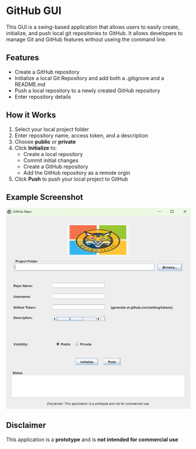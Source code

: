 # GitHub GUI

This GUI is a swing-based application that allows users to easily create, initialize, and push local git repositories to GitHub. It allows developers to manage Git and GitHub features without useing the command line. 

## Features

* Create a GitHub repository
* Initialize a local Git Repository and add both a .gitignore and a README.md
* Push a local repository to a newly created GitHub repository
* Enter repository details


## How it Works

1. Select your local project folder
2. Enter repository name, access token, and a description
3. Choose **public** or **private**
4. Click **Initialize** to:
    * Create a local repository
    * Commit initial changes
    * Create a GitHub repository
    * Add the GitHub repository as a remote orgin
5. Click **Push** to push your local project to GitHub

## Example Screenshot

![image](image.png)


## Disclaimer

This application is a **prototype** and is **not intended for commercial use**